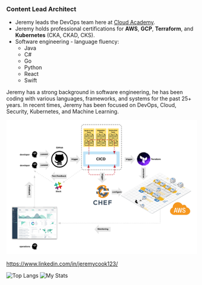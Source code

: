 ### Content Lead Architect
- Jeremy leads the DevOps team here at [Cloud Academy](https://cloudacademy.com/).
- Jeremy holds professional certifications for **AWS**, **GCP**, **Terraform**, and **Kubernetes** (CKA, CKAD, CKS).
- Software engineering - language fluency:
  - Java
  - C#
  - Go
  - Python
  - React
  - Swift

Jeremy has a strong background in software engineering, he has been coding with various languages, frameworks, and systems for the past 25+ years. In recent times, Jeremy has been focused on DevOps, Cloud, Security, Kubernetes, and Machine Learning.

![DevOps](./images/devops.png)

https://www.linkedin.com/in/jeremycook123/

![Top Langs](https://github-readme-stats.vercel.app/api/top-langs/?username=jeremycook123)
![My Stats](https://github-readme-stats.vercel.app/api?username=jeremycook123&show_icons=true&count_private=true&line_height=40)
